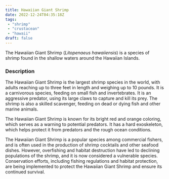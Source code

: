 ```yaml
---
title: Hawaiian Giant Shrimp
date: 2022-12-24T04:35:18Z
tags: 
 - "shrimp"
 - "crustacean"
 - "hawaii"
draft: false
---
```


The Hawaiian Giant Shrimp (_Litopenaeus hawaiiensis_) is a species of shrimp found in the shallow waters around the Hawaiian Islands.

### Description

The Hawaiian Giant Shrimp is the largest shrimp species in the world, with adults reaching up to three feet in length and weighing up to 10 pounds. It is a carnivorous species, feeding on small fish and invertebrates. It is an aggressive predator, using its large claws to capture and kill its prey. The shrimp is also a skilled scavenger, feeding on dead or dying fish and other marine animals.

The Hawaiian Giant Shrimp is known for its bright red and orange coloring, which serves as a warning to potential predators. It has a hard exoskeleton, which helps protect it from predators and the rough ocean conditions.

The Hawaiian Giant Shrimp is a popular species among commercial fishers, and is often used in the production of shrimp cocktails and other seafood dishes. However, overfishing and habitat destruction have led to declining populations of the shrimp, and it is now considered a vulnerable species. Conservation efforts, including fishing regulations and habitat protection, are being implemented to protect the Hawaiian Giant Shrimp and ensure its continued survival.
